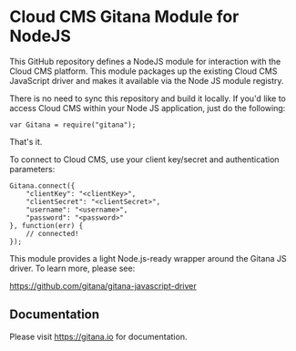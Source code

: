 # Cloud CMS Gitana Module for NodeJS

This GitHub repository defines a NodeJS module for interaction with the Cloud CMS platform.
This module packages up the existing Cloud CMS JavaScript driver and makes it available via the Node JS module registry.

There is no need to sync this repository and build it locally.
If you'd like to access Cloud CMS within your Node JS application, just do the following:

````
var Gitana = require("gitana");
````

That's it.

To connect to Cloud CMS, use your client key/secret and authentication parameters:

````
Gitana.connect({
    "clientKey": "<clientKey>",
    "clientSecret": "<clientSecret>",
    "username": "<username>",
    "password": "<password>"
}, function(err) {
    // connected!
});
````

This module provides a light Node.js-ready wrapper around the Gitana JS driver.
To learn more, please see:

https://github.com/gitana/gitana-javascript-driver

## Documentation

Please visit https://gitana.io for documentation.


